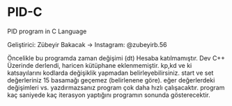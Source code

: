# PID-C
PID program in C Language

Geliştirici: Zübeyir Bakacak -> Instagram: @zubeyirb.56

Öncelikle bu programda zaman değişimi (dt) Hesaba katılmamıştır.
Dev C++ Üzerinde derlendi, haricen kütüphane eklenmemiştir.
kp,kd ve ki katsayılarını kodlarda değişiklik yapmadan belirleyebilirsiniz.
start ve set değerleriniz 15 basamağı geçemez (belirlenene göre).
eğer değerlerdeki değişimleri vs. yazdırmazsanız program çok daha hızlı çalışacaktır.
program kaç saniyede kaç iterasyon yaptığını programın sonunda gösterecektir.
